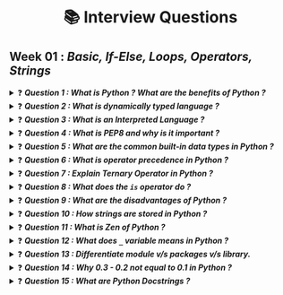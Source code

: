 # <center>📚 **Interview Questions**</center>

## **Week 01 :** ***Basic, If-Else, Loops, Operators, Strings***

<details>
<summary>  ❓ <i><b>Question 1 : What is Python ? What are the benefits of Python ?</b></i> </summary>

***Answer :*** 
## What is Python?

Python is a high-level, interpreted, and general-purpose programming language. It is designed to be easy to read and simple to implement. Python's syntax allows programmers to express concepts in fewer lines of code compared to languages such as C++ or Java. It supports multiple programming paradigms, including procedural, object-oriented, and functional programming. Python is widely used for web development, data analysis, artificial intelligence, scientific computing, and many other applications.

### Key Features of Python:
- **Interpreted**: Python code is executed line by line, which makes debugging easier.
- **High-Level**: Python abstracts many complex details of the computer from the programmer.
- **Dynamically Typed**: Variable types are determined at runtime.
- **Easy to Learn and Use**: Python has a simple syntax that is similar to English.
- **Extensive Libraries**: Python has a vast standard library and many third-party libraries for various tasks.

## Benefits of Python

Python's popularity is driven by several advantages that make it a preferred choice for many developers and organizations. Here are some key benefits:

### 1. **Readability and Maintainability**
Python's syntax is clean and easy to read, which makes it simpler for developers to write clear, logical code. This readability reduces the cost of program maintenance and allows teams to collaborate more effectively.

### 2. **Productivity**
Python's simplicity and extensive libraries allow developers to focus on solving problems rather than dealing with complex syntax. This leads to higher productivity and faster development cycles.

### 3. **Extensive Standard Library**
Python comes with a large standard library that provides tools and functionalities for various tasks such as file handling, web service tools, and data manipulation. This means developers can accomplish tasks without needing to write code from scratch.

### 4. **Community Support**
Python has a large and active community that contributes to a wealth of resources, including tutorials, documentation, and open-source libraries. This community support helps developers find solutions and improve their coding skills.

### 5. **Versatility**
Python is versatile and can be used for a wide range of applications, from web development and data analysis to artificial intelligence and scientific computing. This makes Python a good choice for developers looking to work in different domains.

### 6. **Integration Capabilities**
Python can easily integrate with other languages and technologies. It can call C/C++ code, use Java libraries, and interface with web services. This interoperability allows developers to leverage existing code and tools.

### 7. **Portability**
Python programs can run on any operating system with a Python interpreter, including Windows, macOS, Linux, and more. This cross-platform compatibility allows for easy deployment of Python applications.

### 8. **Open Source**
Python is open-source, which means it is free to use and distribute. The source code is available to the public, allowing developers to contribute to its development and create custom versions of the interpreter.

### 9. **Rapid Prototyping**
Python's ease of use and extensive libraries make it ideal for rapid prototyping. Developers can quickly create a prototype to test ideas and iterate on them, which is particularly useful in research and development.

### Examples of Python's Benefits

- **Web Development**: Frameworks like Django and Flask enable rapid development of robust web applications.
- **Data Science**: Libraries like Pandas, NumPy, and Matplotlib make data analysis and visualization straightforward.
- **Machine Learning**: Tools like TensorFlow, Keras, and scikit-learn allow developers to build complex machine learning models.
- **Automation**: Python scripts can automate repetitive tasks, saving time and reducing errors.

## Conclusion

Python's readability, productivity, extensive libraries, and community support make it an excellent choice for both beginners and experienced developers. Its versatility allows it to be used in various domains, making it a powerful tool for solving a wide range of problems. Whether you're developing web applications, analyzing data, or building machine learning models, Python provides the tools and features you need to succeed.


</details>

<details>
<summary>  ❓ <i><b>Question 2 : What is dynamically typed language ?</b></i> </summary>

***Answer :*** 
## Dynamically Typed Language

A dynamically typed language is a programming language in which the type of a variable is determined at runtime rather than at compile time. This means that you don't need to declare the type of a variable when you write the code; the interpreter figures it out based on the variable's value during execution. Python is an example of a dynamically typed language.

### Characteristics of Dynamically Typed Languages

- **Type Flexibility**: Variables can be assigned different types of values throughout their lifecycle.
- **Ease of Use**: No need to explicitly declare variable types, making code shorter and easier to write.
- **Runtime Type Errors**: Type-related errors are caught only when the specific line of code is executed, not at compile time.

### Example

```python
x = 10       # x is an integer
print(x)     # Output: 10

x = "hello"  # Now x is a string
print(x)     # Output: hello
```

In the example above, the variable `x` first holds an integer and then a string, showcasing the dynamic typing feature of Python.

## Strongly Typed vs. Weakly Typed Languages

The concepts of strongly typed and weakly typed languages refer to how strictly types are enforced in a language.

### Strongly Typed Languages

A strongly typed language is one in which the type of a variable is strictly enforced. This means that once a variable is assigned a type, it cannot be implicitly converted to another type without an explicit conversion.

- **Type Safety**: Operations between mismatched types are not allowed.
- **Explicit Type Conversions**: Required for operations involving different types.
- **Fewer Runtime Errors**: Type errors are caught early, often at compile time.

#### Example: Python

Python is both dynamically typed and strongly typed.

```python
x = "10"
y = 2
print(x + y)  # TypeError: can only concatenate str (not "int") to str
```

In Python, trying to add a string and an integer results in a `TypeError`. This shows Python's strong typing, as it does not allow implicit type conversion.

### Weakly Typed Languages

A weakly typed language is one in which the type of a variable is not strictly enforced. This means that the language allows implicit type conversions, often leading to unexpected behavior.

- **Implicit Type Conversions**: The language automatically converts types when necessary.
- **Potential Type Confusion**: May lead to subtle bugs if types are not handled carefully.

#### Example: JavaScript

JavaScript is a dynamically typed and weakly typed language.

```javascript
var x = "10";
var y = 2;
console.log(x + y);  // Output: "102"
```

In JavaScript, adding a string and an integer results in string concatenation, implicitly converting the integer to a string.

## Summary

### Dynamically Typed Language

- **Definition**: Type of a variable is determined at runtime.
- **Example**: Python.

### Strongly Typed Language

- **Definition**: Type of a variable is strictly enforced; implicit conversions are not allowed.
- **Example**: Python (dynamically typed but strongly typed).

### Weakly Typed Language

- **Definition**: Type of a variable is not strictly enforced; implicit conversions are allowed.
- **Example**: JavaScript (dynamically typed but weakly typed).

Understanding these concepts is crucial for effective programming, as they influence how you write and debug your code. In dynamically typed and strongly typed languages like Python, you benefit from flexibility while maintaining type safety, which helps prevent many common programming errors.

Here is an [article](https://www.educative.io/answers/statically-v-dynamically-v-strongly-v-weakly-typed-languages), read it.
</details>

<details>
<summary>  ❓ <i><b>Question 3 : What is an Interpreted Language ?</b></i> </summary>

***Answer :*** 
### What is an Interpreted Language?

An interpreted language is a type of programming language in which most of its implementations execute instructions directly and freely, without the need for prior compilation into machine-language instructions. In other words, programs written in an interpreted language are typically executed from the source code through an interpreter, which reads and executes the code line by line at runtime.

#### Characteristics of Interpreted Languages

1. **Dynamic Typing**: Many interpreted languages are dynamically typed, meaning that variable types are determined at runtime.
2. **Platform Independence**: Interpreted languages often offer a high degree of platform independence, as the interpreter is responsible for translating code to the machine-specific instructions.
3. **Ease of Debugging**: Interpreted languages usually provide more straightforward debugging capabilities because the interpreter can execute and test the code line by line.
4. **Slower Execution**: Since code is interpreted at runtime rather than precompiled, interpreted languages may run slower compared to compiled languages.

#### Examples of Interpreted Languages

- **Python**: Known for its simplicity and readability, Python is widely used in web development, data science, and scripting.
- **JavaScript**: Primarily used for client-side web development, JavaScript runs in web browsers and enables interactive web pages.
- **Ruby**: A dynamic, reflective, object-oriented language used mainly for web applications, particularly with the Ruby on Rails framework.
- **Perl**: Known for its powerful text-processing capabilities, Perl is often used for web development, system administration, and network programming.

#### How Interpreted Languages Work

When running a program written in an interpreted language:
1. **Source Code**: The source code is written in a high-level language.
2. **Interpreter**: The interpreter reads and translates the source code into intermediate code (if applicable) and then executes it line by line.
3. **Execution**: The program runs directly from the source code or intermediate code, translating instructions into machine code on the fly.

#### Benefits of Interpreted Languages

- **Portability**: Interpreted languages are usually more portable across different systems since the interpreter handles the machine-specific instructions.
- **Rapid Development**: They allow for quick testing and iteration during development, as changes can be tested immediately without recompiling.
- **Interactive Execution**: Many interpreted languages support interactive execution (e.g., REPL - Read-Eval-Print Loop), which is useful for debugging and learning.

#### Drawbacks of Interpreted Languages

- **Performance**: Interpreted languages can be slower than compiled languages because the code is translated on the fly rather than being precompiled.
- **Resource Usage**: They may require more system resources due to the overhead of the interpreter.

#### Sources for Further Reading

1. [GeeksforGeeks - Interpreted Language](https://www.geeksforgeeks.org/interpreted-language/)
2. [Techopedia - Interpreted Language](https://www.techopedia.com/definition/3406/interpreted-language)
3. [Stack Overflow - Difference between compiled and interpreted languages](https://stackoverflow.com/questions/3265355/what-is-the-difference-between-compiled-and-interpreted-languages)

These resources provide detailed explanations and comparisons to help understand the concept and applications of interpreted languages in various fields of programming.
</details>


<details>
<summary>  ❓ <i><b>Question 4 : What is PEP8 and why is it important ?</b></i> </summary>

***Answer :*** 
PEP 8 is the **Python Enhancement Proposal** that provides guidelines and best practices on how to write Python code. It was written by Guido van Rossum and Barry Warsaw and is now maintained by the Python community.

### Key Points of PEP 8

1. **Code Layout**:
   - **Indentation**: Use 4 spaces per indentation level.
   - **Line Length**: Limit all lines to a maximum of 79 characters.
   - **Blank Lines**: Separate top-level function and class definitions with two blank lines, and methods within a class with one blank line.

2. **Imports**:
   - Import standard libraries first, followed by third-party libraries, and then local application-specific imports.
   - Use absolute imports rather than relative ones.

3. **Naming Conventions**:
   - **Variables and Functions**: Use `lowercase_with_underscores`.
   - **Classes**: Use `CapitalizedWords` (also known as CamelCase).
   - **Constants**: Use `UPPERCASE_WITH_UNDERSCORES`.

4. **Programming Recommendations**:
   - Avoid using global variables.
   - Use list comprehensions and generator expressions for concise and readable code.

5. **Comments**:
   - Write comments that are clear and helpful.
   - Use inline comments sparingly and only to explain why code is doing something, not what it is doing.

6. **Docstrings**:
   - Use triple quotes for docstrings to document modules, classes, and functions.
   - Ensure that docstrings provide a description of what the module, class, or function does.

### Importance of PEP 8

- **Consistency**: It helps maintain a uniform style across Python codebases, making it easier for developers to read and understand code written by others.
- **Readability**: Well-styled code is more readable, which reduces the likelihood of errors and makes the code easier to maintain and debug.
- **Best Practices**: PEP 8 incorporates Python’s best practices, ensuring that code is written efficiently and effectively.

Following PEP 8 is generally considered a best practice in Python development, as it promotes clean, readable, and maintainable code.

For more detailed information on PEP 8 and its guidelines, you can refer to the official documentation:

- **PEP 8 - Style Guide for Python Code**: [PEP 8](https://www.python.org/dev/peps/pep-0008/)
- **Python's Official Documentation**: [Python Documentation](https://docs.python.org/3/)
</details>


<details>
<summary>  ❓ <i><b>Question 5 : What are the common built-in data types in Python ?</b></i> </summary>

***Answer :*** 
Python has several built-in data types that are fundamental to its programming model. Here are some of the most common ones:

### 1. **Numeric Types**
   - **`int`**: Represents integer values. Example: `42`
   - **`float`**: Represents floating-point (decimal) numbers. Example: `3.14`
   - **`complex`**: Represents complex numbers with real and imaginary parts. Example: `1 + 2j`

### 2. **Sequence Types**
   - **`str`**: Represents strings (text). Example: `"hello"`
   - **`list`**: Represents ordered, mutable collections of items. Example: `[1, 2, 3]`
   - **`tuple`**: Represents ordered, immutable collections of items. Example: `(1, 2, 3)`

### 3. **Mapping Type**
   - **`dict`**: Represents dictionaries, which are unordered collections of key-value pairs. Example: `{'name': 'Alice', 'age': 30}`

### 4. **Set Types**
   - **`set`**: Represents unordered collections of unique items. Example: `{1, 2, 3}`
   - **`frozenset`**: Represents immutable sets. Example: `frozenset([1, 2, 3])`

### 5. **Boolean Type**
   - **`bool`**: Represents Boolean values, `True` and `False`. Example: `True`

### 6. **Binary Types**
   - **`bytes`**: Represents immutable sequences of bytes. Example: `b'hello'`
   - **`bytearray`**: Represents mutable sequences of bytes. Example: `bytearray([65, 66, 67])`
   - **`memoryview`**: Provides a view of memory buffers, useful for working with binary data. Example: `memoryview(b'hello')`

Each of these types has its own set of methods and operations that you can use to manipulate data. Understanding these types and how to use them effectively is essential for programming in Python.

For more detailed information on Python's built-in data types, you can refer to the official Python documentation:

- **Python Data Types Documentation**: [Python Built-in Types](https://docs.python.org/3/library/stdtypes.html)
- **Python Numeric Types**: [Numeric Types](https://docs.python.org/3/library/stdtypes.html#numeric-types-int-float-complex)
- **Python Sequence Types**: [Sequence Types](https://docs.python.org/3/library/stdtypes.html#sequence-types-str-unicode-list-tuple-bytearray)
- **Python Mapping Types**: [Mapping Types](https://docs.python.org/3/library/stdtypes.html#mapping-types-dict)
- **Python Set Types**: [Set Types](https://docs.python.org/3/library/stdtypes.html#set-types-set-frozenset)
- **Python Boolean Type**: [Boolean Type](https://docs.python.org/3/library/stdtypes.html#boolean-values)
- **Python Binary Types**: [Binary Types](https://docs.python.org/3/library/stdtypes.html#binary-sequence-types)

These pages provide comprehensive details about each data type, including their methods, operations, and usage examples.
</details>


<details>
<summary>  ❓ <i><b>Question 6 : What is operator precedence in Python ?</b></i> </summary>

***Answer :*** 
Operator precedence in Python determines the order in which operators are evaluated in expressions. Operators with higher precedence are evaluated before operators with lower precedence. If two operators have the same precedence, their associativity determines the order in which they are evaluated.

Here’s a table summarizing Python’s operator precedence from highest to lowest:

| **Precedence Level** | **Operators**                               | **Associativity** |
|:----------------------:|:--------------------------------------------:|:-------------------:|
| 1                    | `()` (Parentheses)                         | -                 |
| 2                    | `**` (Exponentiation)                      | Right-to-Left     |
| 3                    | `+x`, `-x`, `~x` (Unary Plus, Unary Minus, Bitwise NOT) | Right-to-Left     |
| 4                    | `*`, `/`, `//`, `%` (Multiplication, Division, Floor Division, Modulus) | Left-to-Right     |
| 5                    | `+`, `-` (Addition, Subtraction)           | Left-to-Right     |
| 6                    | `<<`, `>>` (Bitwise Shifts)                | Left-to-Right     |
| 7                    | `&` (Bitwise AND)                          | Left-to-Right     |
| 8                    | `^` (Bitwise XOR)                          | Left-to-Right     |
| 9                    | `|` (Bitwise OR)                           | Left-to-Right     |
| 10                   | `==`, `!=`, `>`, `<`, `>=`, `<=` (Comparison Operators) | Left-to-Right     |
| 11                   | `is`, `is not`, `in`, `not in` (Identity and Membership Operators) | Left-to-Right     |
| 12                   | `not` (Logical NOT)                        | Left-to-Right     |
| 13                   | `and` (Logical AND)                        | Left-to-Right     |
| 14                   | `or` (Logical OR)                         | Left-to-Right     |
| 15                   | `x if condition else y` (Conditional Expressions) | Left-to-Right     |
| 16                   | `lambda` (Lambda Expressions)             | -                 |

This table provides a quick reference to understand which operators are evaluated first in Python expressions.

For a complete list and details, refer to the [Python operator precedence documentation](https://docs.python.org/3/reference/expressions.html#operator-precedence).
</details>



<details>
<summary>  ❓ <i><b>Question 7 : Explain Ternary Operator in Python ?</b></i> </summary>

***Answer :*** 
Actually, Python does have a ternary operator, but it is a bit different from the traditional ternary operator found in some other languages.

In Python, the ternary operator is implemented as a conditional expression, and it's used to select between two expressions based on a condition. While it might not use the `? :` syntax common in languages like C or Java, Python's `x if condition else y` serves the same purpose.

### Example

Here’s how it works in Python:

```python
result = "yes" if condition else "no"
```

In this expression:
- **`condition`** is evaluated.
- If **`condition`** is `True`, **`"yes"`** is assigned to **`result`**.
- If **`condition`** is `False`, **`"no"`** is assigned to **`result`**.

### Comparison

In other languages like C or Java, the ternary operator syntax is:

```c
result = condition ? "yes" : "no";
```

In Python, the equivalent is:

```python
result = "yes" if condition else "no"
```

So, while the syntax differs, Python does have a ternary operator in the form of a conditional expression.

For more information on Python's ternary operator and conditional expressions, you can refer to the official Python documentation:

- **Python Conditional Expressions**: [Python Documentation on Conditional Expressions](https://docs.python.org/3/reference/expressions.html#conditional-expressions)

This page provides detailed explanations and examples of how conditional expressions (ternary operators) work in Python.
</details>



<details>
<summary>  ❓ <i><b>Question 8 : What does the <code>is</code> operator do ?</b></i> </summary>

***Answer :*** 
The `is` operator in Python is used to check if two variables reference the same object in memory. It's not concerned with the values of the objects themselves but rather with whether the two variables point to the exact same object.

### Syntax

```python
a is b
```

- **`a`** and **`b`** are variables or expressions.
- The expression returns `True` if `a` and `b` refer to the same object in memory.
- It returns `False` if `a` and `b` refer to different objects, even if their values are the same.

### Example

```python
a = [1, 2, 3]
b = [1, 2, 3]
c = a

print(a is b)  # Output: False (a and b are different objects with the same values)
print(a is c)  # Output: True (a and c refer to the same object)
```

In this example:
- **`a is b`** is `False` because `a` and `b` are two different list objects, even though they contain the same values.
- **`a is c`** is `True` because `c` is assigned the same object as `a`, so both variables refer to the same list object.

### Use Cases

- **Identity Comparison**: The `is` operator is useful when you want to check if two variables point to the same object. This is often used for singletons, such as `None`, where you want to check if a variable is exactly `None`.

```python
x = None
if x is None:
    print("x is None")
```

- **Singleton Objects**: For objects like `None`, `True`, and `False`, which are singletons in Python, `is` is used to check identity.

### Comparison with `==`

- The `==` operator checks for value equality, meaning it compares the values of the objects to see if they are equal.
- The `is` operator checks for identity, meaning it compares if two references point to the same object in memory.

```python
a = [1, 2, 3]
b = [1, 2, 3]

print(a == b)  # Output: True (a and b have the same values)
print(a is b)  # Output: False (a and b are different objects)
```

In summary, use `is` when you need to verify that two variables refer to the exact same object, and use `==` when you want to compare the values of objects.

> [!NOTE]  
> If different variables have same values in the range of -5 to 256. Python will refer the different variables to same memory location.  
> ```python
> a = 1
> b = 1
> print(id(a)) # 124789
> print(id(b)) # 124789
> ```
> This shows that `a` and `b` refer to same memory location. Weird! Isn't it?

For more detailed information about the `is` operator and object identity in Python, you can refer to the official Python documentation:

- **Python Documentation on Identity Operators**: [Python Reference - Identity Operators](https://docs.python.org/3/reference/expressions.html#is)

This section of the documentation explains the `is` and `is not` operators, including their purpose and usage in Python.
</details>



<details>
<summary>  ❓ <i><b>Question 9 : What are the disadvantages of Python ?</b></i> </summary>

***Answer :*** 
While Python is a highly versatile and popular programming language, it does have some disadvantages and limitations that might impact its suitability for certain tasks or projects. Here are some of the common disadvantages:

### 1. **Performance Issues**
   - **Slower Execution**: Python is generally slower than compiled languages like C or C++ due to its interpreted nature. The dynamic typing and high-level nature of Python can lead to slower execution times.

### 2. **Memory Consumption**
   - **High Memory Usage**: Python can consume more memory compared to lower-level languages. This is due to its built-in features like dynamic typing and high-level data structures.

### 3. **Global Interpreter Lock (GIL)**
   - **Concurrency Limitations**: Python's Global Interpreter Lock (GIL) can be a limitation for multi-threaded programs. It prevents multiple native threads from executing Python bytecodes at once, which can be a bottleneck in CPU-bound multi-threaded applications.

### 4. **Mobile and Web Development**
   - **Limited Use in Mobile Development**: Python is not commonly used for mobile app development compared to languages like Java, Swift, or Kotlin. While frameworks like Kivy or BeeWare exist, Python is less popular for mobile app development.
   - **Web Development**: Although Python is used in web development with frameworks like Django and Flask, it is generally less performant compared to some other languages and frameworks optimized for high-traffic applications.

### 5. **Dynamic Typing**
   - **Type-Related Errors**: Python's dynamic typing can lead to type-related runtime errors, which may only be caught during execution. This can sometimes lead to bugs that are harder to trace.

### 6. **Dependency Management**
   - **Package Management**: Managing dependencies and package versions can sometimes be challenging, particularly in complex projects with many dependencies. Although tools like `pip` and `virtualenv` help, dependency issues can still arise.

### 7. **Design and Development of Large Systems**
   - **Maintainability**: For very large systems, Python's dynamic typing and flexibility might lead to code that is harder to maintain or refactor, especially if not managed carefully.

### 8. **Tooling and Libraries**
   - **Less Specialized Libraries**: While Python has a vast ecosystem of libraries, there are some specialized libraries or tools available in other languages that might not have direct equivalents in Python.

### 9. **Runtime Errors**
   - **Errors at Runtime**: Python’s dynamic nature means that some errors, which might be caught at compile time in statically-typed languages, are only detected at runtime.

### References

For more in-depth discussions about Python's disadvantages and limitations, you can consult various sources:

- **Python Performance**: [Python Performance Guide](https://wiki.python.org/moin/PythonSpeed)
- **Python and GIL**: [Global Interpreter Lock (GIL)](https://realpython.com/python-gil/)
- **Python in Mobile Development**: [Python for Mobile Development](https://www.learnpython.org/)
- **Dynamic Typing and Its Effects**: [Dynamic Typing in Python](https://realpython.com/python-type-checking/)
- **Disadvantages of Python**: [Disadvantages of Python](https://www.geeksforgeeks.org/disadvantages-of-python/)

Understanding these limitations can help in making informed decisions about when and where to use Python effectively.
</details>



<details>
<summary>  ❓ <i><b>Question 10 : How strings are stored in Python ?</b></i> </summary>

***Answer :*** 
In Python, strings are stored as immutable sequences of Unicode characters. Here’s a detailed explanation of how strings are managed and stored:

### 1. **Immutability**

- **Immutable Objects**: Once a string is created in Python, it cannot be changed. This means any modification to a string results in the creation of a new string object. For example, concatenating two strings creates a new string rather than altering the original strings.

### 2. **Unicode Encoding**

- **Unicode Representation**: Python strings are Unicode by default, which means they can represent a wide range of characters from various languages and symbol sets. This is crucial for handling international text.
- **Encoding**: Internally, Python uses different encoding schemes (like UTF-8) to represent these Unicode characters. The exact encoding used can vary based on the Python version and implementation.

### 3. **Internal Representation**

- **String Interning**: Python may optimize memory usage by using a technique called "interning" for some strings. String interning means that identical immutable strings might be stored only once in memory, and references to those strings will point to the same memory location. This is often used for small and frequently used strings, such as identifiers or constants.
- **Memory Storage**: The actual storage of strings involves using a data structure that includes the character data and metadata such as the length of the string.

### 4. **Memory Efficiency**

- **Compact Storage**: Python strings are typically stored in a compact, efficient format. The memory layout of a string can vary between implementations, but Python ensures that it is handled in a way that balances performance and memory usage.
- **Garbage Collection**: Python uses automatic garbage collection to manage memory, which means that unused string objects are cleaned up and freed automatically.

### 5. **String Operations**

- **Copy-On-Write**: Due to immutability, operations that modify strings (like slicing or concatenation) do not alter the original string but rather create new strings. This is managed efficiently by Python to minimize unnecessary copying.

### Example

Here’s a simple example illustrating the immutability and internal representation of strings:

```python
a = "hello"
b = "hello"

print(a is b)  # Output: True (Both variables reference the same string object)
```

In this example, the `a` and `b` variables both reference the same string object because Python’s internal string interning optimization is at work.

### References

For more information about Python's string storage and handling:

- **Python Documentation on Strings**: [Python Strings](https://docs.python.org/3/library/stdtypes.html#text-sequence-type-str)
- **Python’s Unicode Handling**: [Unicode in Python](https://docs.python.org/3/howto/unicode.html)
- **Python Internals**: [Python Internals: Memory Management](https://docs.python.org/3/faq/design.html#how-are-objects-in-python-stored-in-memory)

Understanding these details can help you work more effectively with strings in Python and manage performance considerations.
</details>



<details>
<summary>  ❓ <i><b>Question 11 : What is Zen of Python ?</b></i> </summary>

***Answer :*** 
The **Zen of Python** is a collection of guiding principles for writing computer programs in Python. It was authored by Tim Peters and provides a concise summary of the philosophy and design principles that guide Python's development and usage. The Zen of Python is often appreciated for its emphasis on simplicity, readability, and explicitness.

### How to Access the Zen of Python

You can view the Zen of Python directly in the Python interpreter by typing:

```python
import this
```

### Principles of the Zen of Python

Here are the key principles from the Zen of Python:

1. **Beautiful is better than ugly.**
   - Code should be aesthetically pleasing and easy to read.

2. **Explicit is better than implicit.**
   - Code should be clear and explicit in its intention.

3. **Simple is better than complex.**
   - Simple solutions are preferred over complex ones.

4. **Complex is better than complicated.**
   - If complexity is necessary, it should not be disguised as simplicity.

5. **Flat is better than nested.**
   - Avoid deep nesting of structures; aim for a flat and readable design.

6. **Sparse is better than dense.**
   - Code should be spaced out to enhance readability, rather than being tightly packed.

7. **Readability counts.**
   - Code should be easy to read and understand by others.

8. **Special cases aren’t special enough to break the rules.**
   - Follow the established principles even when dealing with special cases.

9. **Although practicality beats purity.**
   - Practical solutions are valued over strictly adhering to ideal principles.

10. **Errors should never pass silently.**
    - Errors should be visible and handled, not ignored.

11. **Unless explicitly silenced.**
    - If errors are to be ignored, it should be done explicitly.

12. **In the face of ambiguity, refuse the temptation to guess.**
    - Avoid making assumptions when the intent is unclear.

13. **There should be one—and preferably only one—obvious way to do it.**
    - There should be a clear and single approach to achieve a task.

14. **Although that way may not be obvious at first unless you’re Dutch.**
    - Sometimes, the best way to do things may not be immediately apparent to everyone.

15. **Now is better than never.**
    - It is better to act now than to delay indefinitely.

16. **Although never is often better than right now.**
    - Rushing into things is not always the best approach.

17. **If the implementation is hard to explain, it’s a bad idea.**
    - Code should be easy to explain; if not, consider redesigning it.

18. **If the implementation is easy to explain, it may be a good idea.**
    - Simple and understandable implementations are preferred.

19. **Namespaces are one honking great idea—let’s do more of those!**
    - Proper use of namespaces is encouraged for organizing code effectively.

These principles help guide Python developers in writing code that is clean, maintainable, and aligned with the core philosophy of the language.

### Reference

- **The Zen of Python by Tim Peters**: [Zen of Python](https://www.python.org/dev/peps/pep-0020/)
</details>



<details>
<summary>  ❓ <i><b>Question 12 : What does <code>_</code> variable means in Python ?</b></i> </summary>

***Answer :*** 
In Python, the underscore `_` is a versatile and context-dependent variable that can have different meanings depending on where and how it is used. Here are some of the common uses of the underscore:

### 1. **Ignoring Values**

- **Unused Variables**: The underscore is often used as a placeholder for variables whose values are not needed. For example, when unpacking tuples or lists where only some values are required, you can use `_` to ignore the others.

  ```python
  x, _, z = (1, 2, 3)
  # Here, `_` is used to ignore the second value (2)
  ```

### 2. **Loop Iterations**

- **Throwaway Variables**: In loops where the loop variable is not used, `_` can be used as a convention to indicate that the variable is intentionally unused.

  ```python
  for _ in range(5):
      print("Hello")
  ```

### 3. **Interactive Interpreter**

- **Last Expression Result**: In the Python interactive shell (REPL), `_` holds the result of the last executed expression.

  ```python
  >>> 2 + 3
  5
  >>> _
  5
  ```

### 4. **Translation Functions**

- **Internationalization**: In some frameworks and libraries, `_` is used as an alias for translation functions to mark strings for localization.

  ```python
  from gettext import gettext as _
  
  print(_("Welcome to the application"))
  ```

### 5. **Single Underscore Prefix**

- **Name Mangling**: A single underscore prefix (e.g., `_var`) is used to indicate that a variable or method is intended for internal use. It is a convention rather than a strict access control mechanism.

  ```python
  class MyClass:
      def __init__(self):
          self._internal_var = 42
  ```

### 6. **Single Underscore Suffix**

- **Avoiding Conflicts**: A single underscore suffix (e.g., `var_`) is used to avoid naming conflicts with Python keywords or built-in names.

  ```python
  class_ = "Python"  # `class` is a reserved keyword
  ```

### 7. **Double Underscore Prefix and Suffix**

- **Dunder Methods**: Double underscores before and after a name (e.g., `__init__`) are used for special methods or attributes in Python (also known as "dunder" methods).

  ```python
  class MyClass:
      def __init__(self):
          self.value = 0
      def __str__(self):
          return str(self.value)
  ```

In summary, `_` is a flexible tool in Python that serves various purposes depending on the context. Its most common use is to indicate that a value is intentionally unused, but it can also play a role in other conventions and functionalities within the language.
</details>



<details>
<summary>  ❓ <i><b>Question 13 : Differentiate module v/s packages v/s library.</b></i> </summary>

***Answer :*** 
In Python, **modules**, **packages**, and **libraries** are related but distinct concepts used for organizing and managing code. Here’s a breakdown of each term:

### 1. **Module**

- **Definition**: A module is a single file containing Python code. It can define functions, classes, and variables and can include runnable code.
- **Purpose**: Modules are used to organize related functions and classes into a single file, making it easier to manage and reuse code.
- **Usage**: Modules are imported using the `import` statement.

  ```python
  # Example of a module named `math_utils.py`
  def add(x, y):
      return x + y

  def subtract(x, y):
      return x - y

  # Importing the module
  import math_utils
  result = math_utils.add(5, 3)
  ```

### 2. **Package**

- **Definition**: A package is a directory containing multiple Python modules and an `__init__.py` file. It can also contain sub-packages, which are packages within packages.
- **Purpose**: Packages help in organizing modules into a hierarchy of directories, making it easier to manage large codebases by grouping related modules together.
- **Structure**: A package directory must include an `__init__.py` file, which can be empty or include initialization code for the package.

  ```
  mypackage/
      __init__.py
      module1.py
      module2.py
      subpackage/
          __init__.py
          module3.py
  ```

  ```python
  # Importing from a package
  from mypackage import module1
  from mypackage.subpackage import module3
  ```

### 3. **Library**

- **Definition**: A library is a collection of modules and packages that provide functionalities and tools for specific tasks or domains. Libraries are broader than individual modules or packages.
- **Purpose**: Libraries offer reusable code for various functionalities, such as data manipulation, web development, or scientific computing. They are often distributed as third-party packages and can be installed using package managers like `pip`.
- **Examples**: `NumPy`, `Pandas`, `Requests`, `Django`.

  ```python
  # Example of using a library
  import numpy as np
  array = np.array([1, 2, 3])
  ```

### Summary

- **Module**: A single file containing Python code. Used for organizing related code.
- **Package**: A directory containing multiple modules and an `__init__.py` file. Used for organizing modules into a hierarchical structure.
- **Library**: A collection of modules and packages that provide specific functionalities. Often installed and managed via package managers.

Understanding these concepts helps in organizing code effectively, reusing existing code, and managing dependencies in Python projects.

For more detailed information on modules, packages, and libraries in Python, you can refer to the following resources:

1. **Python Modules**:
   - [Python Documentation on Modules](https://docs.python.org/3/tutorial/modules.html)

2. **Python Packages**:
   - [Python Documentation on Packages](https://docs.python.org/3/tutorial/modules.html#packages)

3. **Python Libraries**:
   - [Python's Standard Library Documentation](https://docs.python.org/3/library/index.html)
   - [Python Packaging User Guide](https://packaging.python.org/)

These resources cover the definitions, usage, and management of modules, packages, and libraries in Python, providing a comprehensive understanding of these concepts.
</details>



<details>
<summary>  ❓ <i><b>Question 14 : Why 0.3 - 0.2 not equal to 0.1 in Python ?</b></i> </summary>

***Answer :*** 
In Python, the expression `0.3 - 0.2` does not exactly equal `0.1` due to the way floating-point numbers are represented in computers. This issue arises from the limitations of floating-point arithmetic and how decimal numbers are approximated in binary.

### Floating-Point Representation

- **Binary Approximation**: Floating-point numbers are stored in a binary format (IEEE 754 standard) which can only approximate most decimal fractions. For instance, `0.1` cannot be precisely represented in binary, so it is approximated.

- **Precision**: This approximation can lead to small errors in calculations involving floating-point numbers. When performing arithmetic operations, these small errors can accumulate, leading to unexpected results.

### Example

In Python, the following expression:

```python
0.3 - 0.2
```

might not exactly equal `0.1` due to these precision issues. To demonstrate this:

```python
result = 0.3 - 0.2
print(result)        # Output: 0.09999999999999998
print(result == 0.1) # Output: False
```

Here, `0.3 - 0.2` yields a result that is very close to `0.1`, but not exactly equal due to the precision limits of floating-point arithmetic.

### Solution: Tolerance

To handle such precision issues, you can use a tolerance when comparing floating-point numbers. This involves checking if the difference between the numbers is within a small threshold:

```python
tolerance = 1e-10
result = 0.3 - 0.2
print(abs(result - 0.1) < tolerance)  # Output: True
```

### References

For more information on floating-point arithmetic and related issues:

- **Python Floating-Point Arithmetic**: [Python Documentation on Floating Point Arithmetic](https://docs.python.org/3/tutorial/floatingpoint.html)
- **IEEE 754 Standard**: [IEEE Standard for Floating-Point Arithmetic](https://en.wikipedia.org/wiki/IEEE_754)

Understanding these limitations helps in designing and debugging numerical calculations involving floating-point numbers.
</details>



<details>
<summary>  ❓ <i><b>Question 15 : What are Python Docstrings ?</b></i> </summary>

***Answer :*** 
Python **docstrings** (documentation strings) are a way to document code in Python. They are string literals that appear right after the definition of a function, method, class, or module. Docstrings are used to describe what the function, method, class, or module does, and they can be accessed programmatically.

### Key Features of Docstrings

1. **Documentation**:
   - Docstrings provide a convenient way to document the purpose and usage of code components directly within the code itself.

2. **Access**:
   - Docstrings can be accessed via the `.__doc__` attribute of the object they document. This makes it easy to retrieve documentation programmatically.

3. **Format**:
   - Docstrings are written using triple quotes (`"""` or `'''`) and can be multi-line, allowing for detailed explanations.

### Syntax

- **Function Docstring**:

  ```python
  def my_function(param1, param2):
      """
      This is the docstring for the function.

      Parameters:
      param1 (type): Description of param1
      param2 (type): Description of param2

      Returns:
      type: Description of return value
      """
      pass
  ```

- **Class Docstring**:

  ```python
  class MyClass:
      """
      This is the docstring for the class.

      Attributes:
      attribute1 (type): Description of attribute1
      attribute2 (type): Description of attribute2
      """

      def __init__(self, attribute1, attribute2):
          self.attribute1 = attribute1
          self.attribute2 = attribute2

      def my_method(self):
          """
          This is the docstring for a method.

          Returns:
          type: Description of return value
          """
          pass
  ```

- **Module Docstring**:

  ```python
  """
  This is the docstring for the module.

  This module provides functionalities for XYZ.

  Functions:
  - function1: Description of function1
  - function2: Description of function2
  """
  ```

### Usage

- **Documentation Generation**: Tools like Sphinx use docstrings to generate documentation automatically.
- **Interactive Help**: The `help()` function and interactive environments like IPython can display docstrings, providing users with information about functions, classes, and modules.

  ```python
  help(my_function)  # Displays the docstring for `my_function`
  ```

### Best Practices

- **Be Descriptive**: Provide a clear and concise description of what the code does, its parameters, and its return values.
- **Use Consistent Formatting**: Follow a consistent style and format for docstrings to improve readability and maintainability.

### References

For more information on Python docstrings and conventions:

- **Python Documentation on Docstrings**: [Python Docstrings](https://docs.python.org/3/tutorial/controlflow.html#documentation-strings)
- **PEP 257 - Docstring conventions**: [PEP 257](https://peps.python.org/pep-0257/)

Docstrings are a valuable tool for documenting code and improving code readability and maintainability.
</details>



<!-- <details>
<summary>  ❓ <i><b>Question X : </b></i> </summary>

***Answer :*** 

</details> -->